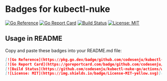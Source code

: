 # Badges for kubectl-nuke

[![Go Reference](https://pkg.go.dev/badge/github.com/codesenju/kubectl-nuke-go.svg)](https://pkg.go.dev/github.com/codesenju/kubectl-nuke-go)
[![Go Report Card](https://goreportcard.com/badge/github.com/codesenju/kubectl-nuke-go)](https://goreportcard.com/report/github.com/codesenju/kubectl-nuke-go)
[![Build Status](https://github.com/codesenju/kubectl-nuke-go/actions/workflows/go.yml/badge.svg)](https://github.com/codesenju/kubectl-nuke-go/actions)
[![License: MIT](https://img.shields.io/badge/License-MIT-yellow.svg)](LICENSE)

## Usage in README

Copy and paste these badges into your README.md file:

```markdown
[![Go Reference](https://pkg.go.dev/badge/github.com/codesenju/kubectl-nuke-go.svg)](https://pkg.go.dev/github.com/codesenju/kubectl-nuke-go)
[![Go Report Card](https://goreportcard.com/badge/github.com/codesenju/kubectl-nuke-go)](https://goreportcard.com/report/github.com/codesenju/kubectl-nuke-go)
[![Build Status](https://github.com/codesenju/kubectl-nuke-go/actions/workflows/go.yml/badge.svg)](https://github.com/codesenju/kubectl-nuke-go/actions)
[![License: MIT](https://img.shields.io/badge/License-MIT-yellow.svg)](LICENSE)
```
